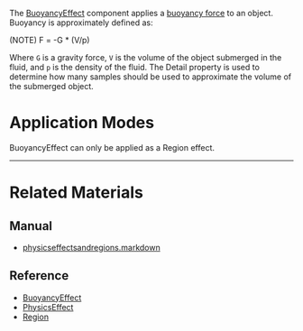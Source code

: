 The [BuoyancyEffect](https://github.com/zeroengineteam/ZeroDocs/blob/master/code_reference/class_reference/BuoyancyEffect.markdown) component applies a [buoyancy force](https://en.wikipedia.org/wiki/Buoyancy ) to an object. Buoyancy is approximately defined as: 

(NOTE) F = -G * (V/p)

Where `G` is a gravity force, `V` is the volume of the object submerged in the fluid, and `p` is the density of the fluid. The Detail  property is used to determine how many samples should be used to approximate the volume of the submerged object.

 #  Application Modes
BuoyancyEffect can only be applied as a Region effect.

---
 #  Related Materials
 ##  Manual
- [physicseffectsandregions.markdown](https://github.com/zeroengineteam/ZeroDocs/blob/master/zero_editor_documentation/zeromanual/physics/physicseffectsandregions.markdown)

 ##  Reference
- [BuoyancyEffect](https://github.com/zeroengineteam/ZeroDocs/blob/master/code_reference/class_reference/BuoyancyEffect.markdown)
- [PhysicsEffect](https://github.com/zeroengineteam/ZeroDocs/blob/master/code_reference/class_reference/PhysicsEffect.markdown)
- [Region](https://github.com/zeroengineteam/ZeroDocs/blob/master/code_reference/class_reference/Region.markdown) 

 